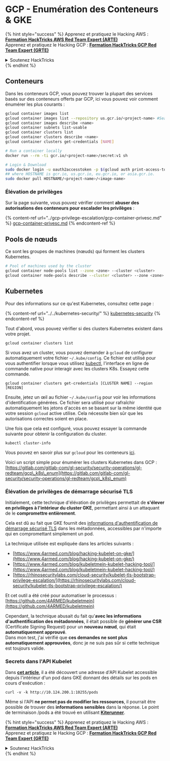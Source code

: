 # GCP - Enumération des Conteneurs & GKE

{% hint style="success" %}
Apprenez et pratiquez le Hacking AWS :<img src="/.gitbook/assets/image.png" alt="" data-size="line">[**Formation HackTricks AWS Red Team Expert (ARTE)**](https://training.hacktricks.xyz/courses/arte)<img src="/.gitbook/assets/image.png" alt="" data-size="line">\
Apprenez et pratiquez le Hacking GCP : <img src="/.gitbook/assets/image (2).png" alt="" data-size="line">[**Formation HackTricks GCP Red Team Expert (GRTE)**<img src="/.gitbook/assets/image (2).png" alt="" data-size="line">](https://training.hacktricks.xyz/courses/grte)

<details>

<summary>Soutenez HackTricks</summary>

* Consultez les [**plans d'abonnement**](https://github.com/sponsors/carlospolop)!
* **Rejoignez le** 💬 [**groupe Discord**](https://discord.gg/hRep4RUj7f) ou le [**groupe Telegram**](https://t.me/peass) ou **suivez-nous** sur **Twitter** 🐦 [**@hacktricks\_live**](https://twitter.com/hacktricks\_live)**.**
* **Partagez des astuces de hacking en soumettant des PR aux** [**HackTricks**](https://github.com/carlospolop/hacktricks) et [**HackTricks Cloud**](https://github.com/carlospolop/hacktricks-cloud) github repos.

</details>
{% endhint %}

## Conteneurs

Dans les conteneurs GCP, vous pouvez trouver la plupart des services basés sur des conteneurs offerts par GCP, ici vous pouvez voir comment énumérer les plus courants :
```bash
gcloud container images list
gcloud container images list --repository us.gcr.io/<project-name> #Search in other subdomains repositories
gcloud container images describe <name>
gcloud container subnets list-usable
gcloud container clusters list
gcloud container clusters describe <name>
gcloud container clusters get-credentials [NAME]

# Run a container locally
docker run --rm -ti gcr.io/<project-name>/secret:v1 sh

# Login & Download
sudo docker login -u oauth2accesstoken -p $(gcloud auth print-access-token) https://HOSTNAME
## where HOSTNAME is gcr.io, us.gcr.io, eu.gcr.io, or asia.gcr.io.
sudo docker pull HOSTNAME/<project-name>/<image-name>
```
### Élévation de privilèges

Sur la page suivante, vous pouvez vérifier comment **abuser des autorisations des conteneurs pour escalader les privilèges** :

{% content-ref url="../gcp-privilege-escalation/gcp-container-privesc.md" %}
[gcp-container-privesc.md](../gcp-privilege-escalation/gcp-container-privesc.md)
{% endcontent-ref %}

## Pools de nœuds

Ce sont les groupes de machines (nœuds) qui forment les clusters Kubernetes.
```bash
# Pool of machines used by the cluster
gcloud container node-pools list --zone <zone> --cluster <cluster>
gcloud container node-pools describe --cluster <cluster> --zone <zone> <node-pool>
```
## Kubernetes

Pour des informations sur ce qu'est Kubernetes, consultez cette page :

{% content-ref url="../../kubernetes-security/" %}
[kubernetes-security](../../kubernetes-security/)
{% endcontent-ref %}

Tout d'abord, vous pouvez vérifier si des clusters Kubernetes existent dans votre projet.
```
gcloud container clusters list
```
Si vous avez un cluster, vous pouvez demander à `gcloud` de configurer automatiquement votre fichier `~/.kube/config`. Ce fichier est utilisé pour vous authentifier lorsque vous utilisez [kubectl](https://kubernetes.io/docs/reference/kubectl/overview/), l'interface en ligne de commande native pour interagir avec les clusters K8s. Essayez cette commande.
```
gcloud container clusters get-credentials [CLUSTER NAME] --region [REGION]
```
Ensuite, jetez un œil au fichier `~/.kube/config` pour voir les informations d'identification générées. Ce fichier sera utilisé pour rafraîchir automatiquement les jetons d'accès en se basant sur la même identité que votre session `gcloud` active utilise. Cela nécessite bien sûr que les autorisations correctes soient en place.

Une fois que cela est configuré, vous pouvez essayer la commande suivante pour obtenir la configuration du cluster.
```
kubectl cluster-info
```
Vous pouvez en savoir plus sur `gcloud` pour les conteneurs [ici](https://cloud.google.com/sdk/gcloud/reference/container/).

Voici un script simple pour énumérer les clusters Kubernetes dans GCP : [https://gitlab.com/gitlab-com/gl-security/security-operations/gl-redteam/gcp\_k8s\_enum](https://gitlab.com/gitlab-com/gl-security/security-operations/gl-redteam/gcp\_k8s\_enum)

### Élévation de privilèges de démarrage sécurisé TLS

Initialement, cette technique d'élévation de privilèges permettait de **s'élever en privilèges à l'intérieur du cluster GKE**, permettant ainsi à un attaquant de le **compromettre entièrement**.

Cela est dû au fait que GKE fournit des [informations d'authentification de démarrage sécurisé TLS](https://kubernetes.io/docs/reference/command-line-tools-reference/kubelet-tls-bootstrapping/) dans les métadonnées, accessibles par n'importe qui en compromettant simplement un pod.

La technique utilisée est expliquée dans les articles suivants :

* [https://www.4armed.com/blog/hacking-kubelet-on-gke/](https://www.4armed.com/blog/hacking-kubelet-on-gke/)
* [https://www.4armed.com/blog/kubeletmein-kubelet-hacking-tool/](https://www.4armed.com/blog/kubeletmein-kubelet-hacking-tool/)
* [https://rhinosecuritylabs.com/cloud-security/kubelet-tls-bootstrap-privilege-escalation/](https://rhinosecuritylabs.com/cloud-security/kubelet-tls-bootstrap-privilege-escalation/)

Et cet outil a été créé pour automatiser le processus : [https://github.com/4ARMED/kubeletmein](https://github.com/4ARMED/kubeletmein)

Cependant, la technique abusait du fait qu'**avec les informations d'authentification des métadonnées**, il était possible de **générer une CSR** (Certificate Signing Request) pour un **nouveau nœud**, qui était **automatiquement approuvé**.\
Dans mon test, j'ai vérifié que **ces demandes ne sont plus automatiquement approuvées**, donc je ne suis pas sûr si cette technique est toujours valide.

### Secrets dans l'API Kubelet <a href="#the-kubelet-api-git-secrets-redux" id="the-kubelet-api-git-secrets-redux"></a>

Dans [**cet article**](https://blog.assetnote.io/2022/05/06/cloudflare-pages-pt3/), il a été découvert une adresse d'API Kubelet accessible depuis l'intérieur d'un pod dans GKE donnant des détails sur les pods en cours d'exécution :
```
curl -v -k http://10.124.200.1:10255/pods
```
Même si l'API **ne permet pas de modifier les ressources**, il pourrait être possible de trouver des **informations sensibles** dans la réponse. Le point de terminaison /pods a été trouvé en utilisant [**Kiterunner**](https://github.com/assetnote/kiterunner).

{% hint style="success" %}
Apprenez et pratiquez le Hacking AWS :<img src="/.gitbook/assets/image.png" alt="" data-size="line">[**Formation HackTricks AWS Red Team Expert (ARTE)**](https://training.hacktricks.xyz/courses/arte)<img src="/.gitbook/assets/image.png" alt="" data-size="line">\
Apprenez et pratiquez le Hacking GCP : <img src="/.gitbook/assets/image (2).png" alt="" data-size="line">[**Formation HackTricks GCP Red Team Expert (GRTE)**<img src="/.gitbook/assets/image (2).png" alt="" data-size="line">](https://training.hacktricks.xyz/courses/grte)

<details>

<summary>Soutenez HackTricks</summary>

* Consultez les [**plans d'abonnement**](https://github.com/sponsors/carlospolop)!
* **Rejoignez le** 💬 [**groupe Discord**](https://discord.gg/hRep4RUj7f) ou le [**groupe Telegram**](https://t.me/peass) ou **suivez-nous** sur **Twitter** 🐦 [**@hacktricks\_live**](https://twitter.com/hacktricks\_live)**.**
* **Partagez des astuces de hacking en soumettant des PR aux** [**HackTricks**](https://github.com/carlospolop/hacktricks) et [**HackTricks Cloud**](https://github.com/carlospolop/hacktricks-cloud) dépôts GitHub.

</details>
{% endhint %}
